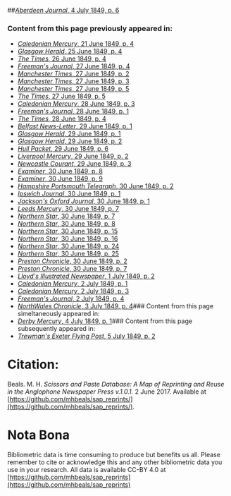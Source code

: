 ##[*Aberdeen Journal*, 4 July 1849, p. 6](https://mhbeals.github.io/sap_html/Aberdeen-Journal/Aberdeen-Journal-4-July-1849-p-6)

### Content from this page previously appeared in:
+ [*Caledonian Mercury*, 21 June 1849, p. 4](https://mhbeals.github.io/sap_html/Caledonian-Mercury/Caledonian-Mercury-21-June-1849-p-4)
+ [*Glasgow Herald*, 25 June 1849, p. 4](https://mhbeals.github.io/sap_html/Glasgow-Herald/Glasgow-Herald-25-June-1849-p-4)
+ [*The Times*, 26 June 1849, p. 4](https://mhbeals.github.io/sap_html/The-Times/The-Times-26-June-1849-p-4)
+ [*Freeman's Journal*, 27 June 1849, p. 4](https://mhbeals.github.io/sap_html/Freeman's-Journal/Freeman's-Journal-27-June-1849-p-4)
+ [*Manchester Times*, 27 June 1849, p. 2](https://mhbeals.github.io/sap_html/Manchester-Times/Manchester-Times-27-June-1849-p-2)
+ [*Manchester Times*, 27 June 1849, p. 3](https://mhbeals.github.io/sap_html/Manchester-Times/Manchester-Times-27-June-1849-p-3)
+ [*Manchester Times*, 27 June 1849, p. 5](https://mhbeals.github.io/sap_html/Manchester-Times/Manchester-Times-27-June-1849-p-5)
+ [*The Times*, 27 June 1849, p. 5](https://mhbeals.github.io/sap_html/The-Times/The-Times-27-June-1849-p-5)
+ [*Caledonian Mercury*, 28 June 1849, p. 3](https://mhbeals.github.io/sap_html/Caledonian-Mercury/Caledonian-Mercury-28-June-1849-p-3)
+ [*Freeman's Journal*, 28 June 1849, p. 1](https://mhbeals.github.io/sap_html/Freeman's-Journal/Freeman's-Journal-28-June-1849-p-1)
+ [*The Times*, 28 June 1849, p. 4](https://mhbeals.github.io/sap_html/The-Times/The-Times-28-June-1849-p-4)
+ [*Belfast News-Letter*, 29 June 1849, p. 1](https://mhbeals.github.io/sap_html/Belfast-News-Letter/Belfast-News-Letter-29-June-1849-p-1)
+ [*Glasgow Herald*, 29 June 1849, p. 1](https://mhbeals.github.io/sap_html/Glasgow-Herald/Glasgow-Herald-29-June-1849-p-1)
+ [*Glasgow Herald*, 29 June 1849, p. 2](https://mhbeals.github.io/sap_html/Glasgow-Herald/Glasgow-Herald-29-June-1849-p-2)
+ [*Hull Packet*, 29 June 1849, p. 6](https://mhbeals.github.io/sap_html/Hull-Packet/Hull-Packet-29-June-1849-p-6)
+ [*Liverpool Mercury*, 29 June 1849, p. 2](https://mhbeals.github.io/sap_html/Liverpool-Mercury/Liverpool-Mercury-29-June-1849-p-2)
+ [*Newcastle Courant*, 29 June 1849, p. 3](https://mhbeals.github.io/sap_html/Newcastle-Courant/Newcastle-Courant-29-June-1849-p-3)
+ [*Examiner*, 30 June 1849, p. 8](https://mhbeals.github.io/sap_html/Examiner/Examiner-30-June-1849-p-8)
+ [*Examiner*, 30 June 1849, p. 9](https://mhbeals.github.io/sap_html/Examiner/Examiner-30-June-1849-p-9)
+ [*Hampshire Portsmouth Telegraph*, 30 June 1849, p. 2](https://mhbeals.github.io/sap_html/Hampshire-Portsmouth-Telegraph/Hampshire-Portsmouth-Telegraph-30-June-1849-p-2)
+ [*Ipswich Journal*, 30 June 1849, p. 1](https://mhbeals.github.io/sap_html/Ipswich-Journal/Ipswich-Journal-30-June-1849-p-1)
+ [*Jackson's Oxford Journal*, 30 June 1849, p. 1](https://mhbeals.github.io/sap_html/Jackson's-Oxford-Journal/Jackson's-Oxford-Journal-30-June-1849-p-1)
+ [*Leeds Mercury*, 30 June 1849, p. 7](https://mhbeals.github.io/sap_html/Leeds-Mercury/Leeds-Mercury-30-June-1849-p-7)
+ [*Northern Star*, 30 June 1849, p. 7](https://mhbeals.github.io/sap_html/Northern-Star/Northern-Star-30-June-1849-p-7)
+ [*Northern Star*, 30 June 1849, p. 8](https://mhbeals.github.io/sap_html/Northern-Star/Northern-Star-30-June-1849-p-8)
+ [*Northern Star*, 30 June 1849, p. 15](https://mhbeals.github.io/sap_html/Northern-Star/Northern-Star-30-June-1849-p-15)
+ [*Northern Star*, 30 June 1849, p. 16](https://mhbeals.github.io/sap_html/Northern-Star/Northern-Star-30-June-1849-p-16)
+ [*Northern Star*, 30 June 1849, p. 24](https://mhbeals.github.io/sap_html/Northern-Star/Northern-Star-30-June-1849-p-24)
+ [*Northern Star*, 30 June 1849, p. 25](https://mhbeals.github.io/sap_html/Northern-Star/Northern-Star-30-June-1849-p-25)
+ [*Preston Chronicle*, 30 June 1849, p. 2](https://mhbeals.github.io/sap_html/Preston-Chronicle/Preston-Chronicle-30-June-1849-p-2)
+ [*Preston Chronicle*, 30 June 1849, p. 7](https://mhbeals.github.io/sap_html/Preston-Chronicle/Preston-Chronicle-30-June-1849-p-7)
+ [*Lloyd's Illustrated Newspaper*, 1 July 1849, p. 2](https://mhbeals.github.io/sap_html/Lloyd's-Illustrated-Newspaper/Lloyd's-Illustrated-Newspaper-1-July-1849-p-2)
+ [*Caledonian Mercury*, 2 July 1849, p. 1](https://mhbeals.github.io/sap_html/Caledonian-Mercury/Caledonian-Mercury-2-July-1849-p-1)
+ [*Caledonian Mercury*, 2 July 1849, p. 3](https://mhbeals.github.io/sap_html/Caledonian-Mercury/Caledonian-Mercury-2-July-1849-p-3)
+ [*Freeman's Journal*, 2 July 1849, p. 4](https://mhbeals.github.io/sap_html/Freeman's-Journal/Freeman's-Journal-2-July-1849-p-4)
+ [*NorthWales Chronicle*, 3 July 1849, p. 4](https://mhbeals.github.io/sap_html/NorthWales-Chronicle/NorthWales-Chronicle-3-July-1849-p-4)### Content from this page simeltaneously appeared in:
+ [*Derby Mercury*, 4 July 1849, p. 1](https://mhbeals.github.io/sap_html/Derby-Mercury/Derby-Mercury-4-July-1849-p-1)### Content from this page subsequently appeared in:
+ [*Trewman's Exeter Flying Post*, 5 July 1849, p. 2](https://mhbeals.github.io/sap_html/Trewman's-Exeter-Flying-Post/Trewman's-Exeter-Flying-Post-5-July-1849-p-2)
                    
# Citation: 

Beals. M. H. *Scissors and Paste Database: A Map of Reprinting and Reuse in the Anglophone Newspaper Press v.1.0.1.* 2 June 2017. Available at [https://github.com/mhbeals/sap_reprints/](https://github.com/mhbeals/sap_reprints/). 
                    
# Nota Bona

Bibliometric data is time consuming to produce but benefits us all. Please remember to cite or acknowledge this and any other bibliometric data you use in your research. All data is available CC-BY 4.0 at [https://github.com/mhbeals/sap_reprints](https://github.com/mhbeals/sap_reprints)